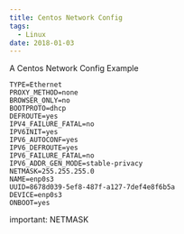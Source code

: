 ```yaml
---
title: Centos Network Config
tags:
  - Linux
date: 2018-01-03
---
```


A Centos Network Config Example

<!-- more -->

```
TYPE=Ethernet
PROXY_METHOD=none
BROWSER_ONLY=no
BOOTPROTO=dhcp
DEFROUTE=yes
IPV4_FAILURE_FATAL=no
IPV6INIT=yes
IPV6_AUTOCONF=yes
IPV6_DEFROUTE=yes
IPV6_FAILURE_FATAL=no
IPV6_ADDR_GEN_MODE=stable-privacy
NETMASK=255.255.255.0
NAME=enp0s3
UUID=8678d039-5ef8-487f-a127-7def4e8f6b5a
DEVICE=enp0s3
ONBOOT=yes
```

important: NETMASK